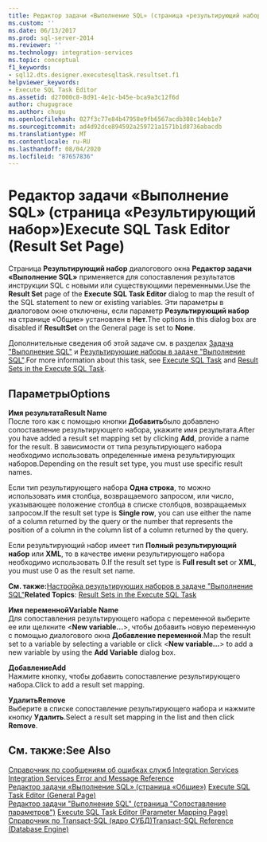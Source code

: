 ```yaml
---
title: Редактор задачи «Выполнение SQL» (страница «результирующий набор») | Документация Майкрософт
ms.custom: ''
ms.date: 06/13/2017
ms.prod: sql-server-2014
ms.reviewer: ''
ms.technology: integration-services
ms.topic: conceptual
f1_keywords:
- sql12.dts.designer.executesqltask.resultset.f1
helpviewer_keywords:
- Execute SQL Task Editor
ms.assetid: d27000c8-8d91-4e1c-b45e-bca9a3c12f6d
author: chugugrace
ms.author: chugu
ms.openlocfilehash: 027f3c77e84b47958e9fb6567acdb308c14eb1e7
ms.sourcegitcommit: ad4d92dce894592a259721a1571b1d8736abacdb
ms.translationtype: MT
ms.contentlocale: ru-RU
ms.lasthandoff: 08/04/2020
ms.locfileid: "87657836"
---
```

# <a name="execute-sql-task-editor-result-set-page"></a><span data-ttu-id="e6a21-102">Редактор задачи «Выполнение SQL» (страница «Результирующий набор»)</span><span class="sxs-lookup"><span data-stu-id="e6a21-102">Execute SQL Task Editor (Result Set Page)</span></span>
  <span data-ttu-id="e6a21-103">Страница **Результирующий набор** диалогового окна **Редактор задачи «Выполнение SQL»** применяется для сопоставления результатов инструкции SQL с новыми или существующими переменными.</span><span class="sxs-lookup"><span data-stu-id="e6a21-103">Use the **Result Set** page of the **Execute SQL Task Editor** dialog to map the result of the SQL statement to new or existing variables.</span></span> <span data-ttu-id="e6a21-104">Эти параметры в диалоговом окне отключены, если параметр **Результирующий набор** на странице «Общие» установлен в **Нет**.</span><span class="sxs-lookup"><span data-stu-id="e6a21-104">The options in this dialog box are disabled if **ResultSet** on the General page is set to **None**.</span></span>  
  
 <span data-ttu-id="e6a21-105">Дополнительные сведения об этой задаче см. в разделах [Задача "Выполнение SQL"](control-flow/execute-sql-task.md) и [Результирующие наборы в задаче "Выполнение SQL"](../../2014/integration-services/result-sets-in-the-execute-sql-task.md).</span><span class="sxs-lookup"><span data-stu-id="e6a21-105">For more information about this task, see [Execute SQL Task](control-flow/execute-sql-task.md) and [Result Sets in the Execute SQL Task](../../2014/integration-services/result-sets-in-the-execute-sql-task.md).</span></span>  
  
## <a name="options"></a><span data-ttu-id="e6a21-106">Параметры</span><span class="sxs-lookup"><span data-stu-id="e6a21-106">Options</span></span>  
 <span data-ttu-id="e6a21-107">**Имя результата**</span><span class="sxs-lookup"><span data-stu-id="e6a21-107">**Result Name**</span></span>  
 <span data-ttu-id="e6a21-108">После того как с помощью кнопки **Добавить**было добавлено сопоставление результирующего набора, укажите имя результата.</span><span class="sxs-lookup"><span data-stu-id="e6a21-108">After you have added a result set mapping set by clicking **Add**, provide a name for the result.</span></span> <span data-ttu-id="e6a21-109">В зависимости от типа результирующего набора необходимо использовать определенные имена результирующих наборов.</span><span class="sxs-lookup"><span data-stu-id="e6a21-109">Depending on the result set type, you must use specific result names.</span></span>  
  
 <span data-ttu-id="e6a21-110">Если тип результирующего набора **Одна строка**, то можно использовать имя столбца, возвращаемого запросом, или число, указывающее положение столбца в списке столбцов, возвращаемых запросом.</span><span class="sxs-lookup"><span data-stu-id="e6a21-110">If the result set type is **Single row**, you can use either the name of a column returned by the query or the number that represents the position of a column in the column list of a column returned by the query.</span></span>  
  
 <span data-ttu-id="e6a21-111">Если результирующий набор имеет тип **Полный результирующий набор** или **XML**, то в качестве имени результирующего набора необходимо использовать 0.</span><span class="sxs-lookup"><span data-stu-id="e6a21-111">If the result set type is **Full result set** or **XML**, you must use 0 as the result set name.</span></span>  
  
 <span data-ttu-id="e6a21-112">**См. также:**[Настройка результирующих наборов в задаче "Выполнение SQL"](../../2014/integration-services/result-sets-in-the-execute-sql-task.md)</span><span class="sxs-lookup"><span data-stu-id="e6a21-112">**Related Topics**: [Result Sets in the Execute SQL Task](../../2014/integration-services/result-sets-in-the-execute-sql-task.md)</span></span>  
  
 <span data-ttu-id="e6a21-113">**Имя переменной**</span><span class="sxs-lookup"><span data-stu-id="e6a21-113">**Variable Name**</span></span>  
 <span data-ttu-id="e6a21-114">Для сопоставления результирующего набора с переменной выберите ее или щелкните \<**New variable...**>, чтобы добавить новую переменную с помощью диалогового окна **Добавление переменной**.</span><span class="sxs-lookup"><span data-stu-id="e6a21-114">Map the result set to a variable by selecting a variable or click \<**New variable...**> to add a new variable by using the **Add Variable** dialog box.</span></span>  
  
 <span data-ttu-id="e6a21-115">**Добавление**</span><span class="sxs-lookup"><span data-stu-id="e6a21-115">**Add**</span></span>  
 <span data-ttu-id="e6a21-116">Нажмите кнопку, чтобы добавить сопоставление результирующего набора.</span><span class="sxs-lookup"><span data-stu-id="e6a21-116">Click to add a result set mapping.</span></span>  
  
 <span data-ttu-id="e6a21-117">**Удалить**</span><span class="sxs-lookup"><span data-stu-id="e6a21-117">**Remove**</span></span>  
 <span data-ttu-id="e6a21-118">Выберите в списке сопоставление результирующего набора и нажмите кнопку **Удалить**.</span><span class="sxs-lookup"><span data-stu-id="e6a21-118">Select a result set mapping in the list and then click **Remove**.</span></span>  
  
## <a name="see-also"></a><span data-ttu-id="e6a21-119">См. также:</span><span class="sxs-lookup"><span data-stu-id="e6a21-119">See Also</span></span>  
 <span data-ttu-id="e6a21-120">[Справочник по сообщениям об ошибках служб Integration Services](../../2014/integration-services/integration-services-error-and-message-reference.md) </span><span class="sxs-lookup"><span data-stu-id="e6a21-120">[Integration Services Error and Message Reference](../../2014/integration-services/integration-services-error-and-message-reference.md) </span></span>  
 <span data-ttu-id="e6a21-121">[Редактор задачи «Выполнение SQL» &#40;страница «Общие»&#41;](general-page-of-integration-services-designers-options.md) </span><span class="sxs-lookup"><span data-stu-id="e6a21-121">[Execute SQL Task Editor &#40;General Page&#41;](general-page-of-integration-services-designers-options.md) </span></span>  
 <span data-ttu-id="e6a21-122">[Редактор задачи "Выполнение SQL" &#40;страница "Сопоставление параметров"&#41;](../../2014/integration-services/execute-sql-task-editor-parameter-mapping-page.md) </span><span class="sxs-lookup"><span data-stu-id="e6a21-122">[Execute SQL Task Editor &#40;Parameter Mapping Page&#41;](../../2014/integration-services/execute-sql-task-editor-parameter-mapping-page.md) </span></span>  
 [<span data-ttu-id="e6a21-123">Справочник по Transact-SQL &#40;ядро СУБД&#41;</span><span class="sxs-lookup"><span data-stu-id="e6a21-123">Transact-SQL Reference &#40;Database Engine&#41;</span></span>](/sql/t-sql/language-reference)  
  
  
